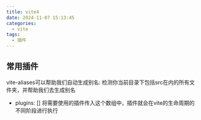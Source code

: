 ```yaml
---
title: vite4
date: 2024-11-07 15:13:45
categories:
  - vite
tags:
  - 插件
---
```


## 常用插件

vite-aliases可以帮助我们自动生成别名: 检测你当前目录下包括src在内的所有文件夹，并帮助我们去生成别名

- plugins: [] 将需要使用的插件传入这个数组中，插件就会在vite的生命周期的不同阶段进行执行

